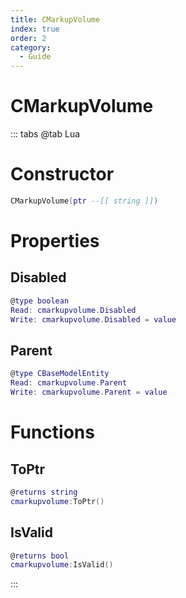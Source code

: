 ```yaml
---
title: CMarkupVolume
index: true
order: 2
category:
  - Guide
---
```


# CMarkupVolume

::: tabs
@tab Lua
# Constructor
```lua
CMarkupVolume(ptr --[[ string ]])
```
# Properties
## Disabled 
```lua
@type boolean
Read: cmarkupvolume.Disabled
Write: cmarkupvolume.Disabled = value
```
## Parent 
```lua
@type CBaseModelEntity
Read: cmarkupvolume.Parent
Write: cmarkupvolume.Parent = value
```
# Functions
## ToPtr
```lua
@returns string
cmarkupvolume:ToPtr()
```
## IsValid
```lua
@returns bool
cmarkupvolume:IsValid()
```

:::
